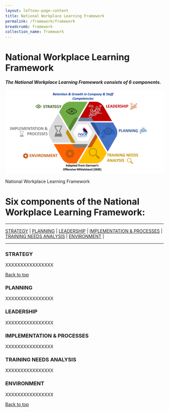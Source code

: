 ```yaml
---
layout: leftnav-page-content
title: National Workplace Learning Framework
permalink: /framework/framework
breadcrumb: framework
collection_name: framework
---
```


# **National Workplace Learning Framework**

#### *The National Workplace Learning Framework consists of 6 components.*


![National Workplace Learning Framework](/images/framework-header.png)
<caption>National Workplace Learning Framework</caption>

# **Six components of the National Workplace Learning Framework:**

-------------------

[STRATEGY](#S) | [PLANNING](#P) | [LEADERSHIP](#L) | [IMPLEMENTATION & PROCESSES](#I) | [TRAINING NEEDS ANALYSIS](#T) | [ENVIRONMENT](#E) | 

-------------------


<a name="S"></a>
### STRATEGY

XXXXXXXXXXXXXXXX

[Back to top](#top)

<a name="P"></a>
### PLANNING

XXXXXXXXXXXXXXXX



<a name="L"></a>
### LEADERSHIP

XXXXXXXXXXXXXXXX



<a name="I"></a>
### IMPLEMENTATION & PROCESSES

XXXXXXXXXXXXXXXX



<a name="T"></a>
### TRAINING NEEDS ANALYSIS

XXXXXXXXXXXXXXXX



<a name="E"></a>
### ENVIRONMENT

XXXXXXXXXXXXXXXX



[Back to top](#top)
